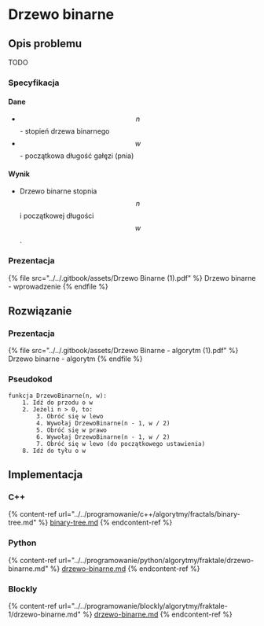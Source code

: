 # Drzewo binarne

## Opis problemu

TODO

### Specyfikacja

#### Dane

* $$n$$ - stopień drzewa binarnego
* $$w$$ - początkowa długość gałęzi (pnia)

#### Wynik

* Drzewo binarne stopnia $$n$$ i początkowej długości $$w$$.

### Prezentacja

{% file src="../../.gitbook/assets/Drzewo Binarne (1).pdf" %}
Drzewo binarne - wprowadzenie
{% endfile %}

## Rozwiązanie

### Prezentacja

{% file src="../../.gitbook/assets/Drzewo Binarne - algorytm (1).pdf" %}
Drzewo binarne - algorytm
{% endfile %}

### Pseudokod

```
funkcja DrzewoBinarne(n, w):
    1. Idź do przodu o w
    2. Jeżeli n > 0, to:
        3. Obróć się w lewo
        4. Wywołaj DrzewoBinarne(n - 1, w / 2)
        5. Obróć się w prawo
        6. Wywołaj DrzewoBinarne(n - 1, w / 2)
        7. Obróć się w lewo (do początkowego ustawienia)
    8. Idź do tyłu o w
```

## Implementacja

### C++

{% content-ref url="../../programowanie/c++/algorytmy/fractals/binary-tree.md" %}
[binary-tree.md](../../programowanie/c++/algorytmy/fractals/binary-tree.md)
{% endcontent-ref %}

### Python

{% content-ref url="../../programowanie/python/algorytmy/fraktale/drzewo-binarne.md" %}
[drzewo-binarne.md](../../programowanie/python/algorytmy/fraktale/drzewo-binarne.md)
{% endcontent-ref %}

### Blockly

{% content-ref url="../../programowanie/blockly/algorytmy/fraktale-1/drzewo-binarne.md" %}
[drzewo-binarne.md](../../programowanie/blockly/algorytmy/fraktale-1/drzewo-binarne.md)
{% endcontent-ref %}
